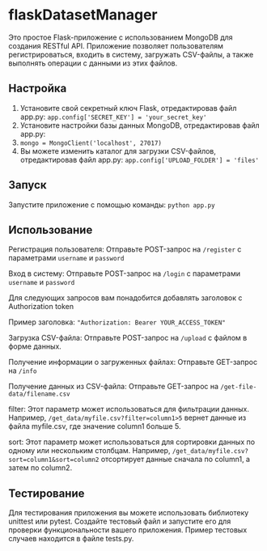 # flaskDatasetManager
Это простое Flask-приложение с использованием MongoDB для создания RESTful API. Приложение позволяет пользователям регистрироваться, входить в систему, загружать CSV-файлы, а также выполнять операции с данными из этих файлов.
## Настройка
1. Установите свой секретный ключ Flask, отредактировав файл app.py:
`app.config['SECRET_KEY'] = 'your_secret_key'`
2. Установите настройки базы данных MongoDB, отредактировав файл app.py:
3. `mongo = MongoClient('localhost', 27017)`
4. Вы можете изменить каталог для загрузки CSV-файлов, отредактировав файл app.py:
`app.config['UPLOAD_FOLDER'] = 'files'`
## Запуск
Запустите приложение с помощью команды:
`python app.py`
## Использование
Регистрация пользователя: Отправьте POST-запрос на `/register` с параметрами `username` и `password`

Вход в систему: Отправьте POST-запрос на `/login` с параметрами `username` и `password`

Для следующих запросов вам понадобится добавлять заголовок с Authorization token

Пример заголовка: `"Authorization: Bearer YOUR_ACCESS_TOKEN"`

Загрузка CSV-файла: Отправьте POST-запрос на `/upload` с файлом в форме данных. 

Получение информации о загруженных файлах: Отправьте GET-запрос на `/info`

Получение данных из CSV-файла: Отправьте GET-запрос на `/get-file-data/filename.csv`

filter: Этот параметр может использоваться для фильтрации данных. Например, `/get_data/myfile.csv?filter=column1>5` вернет данные из файла myfile.csv, где значение column1 больше 5.

sort: Этот параметр может использоваться для сортировки данных по одному или нескольким столбцам. Например, `/get_data/myfile.csv?sort=column1&sort=column2` отсортирует данные сначала по column1, а затем по column2.

## Тестирование
Для тестирования приложения вы можете использовать библиотеку unittest или pytest. Создайте тестовый файл и запустите его для проверки функциональности вашего приложения. Пример тестовых случаев находится в файле tests.py.
